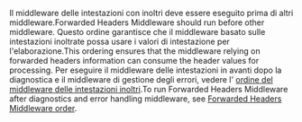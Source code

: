 <span data-ttu-id="c9269-101">Il middleware delle intestazioni con inoltri deve essere eseguito prima di altri middleware.</span><span class="sxs-lookup"><span data-stu-id="c9269-101">Forwarded Headers Middleware should run before other middleware.</span></span> <span data-ttu-id="c9269-102">Questo ordine garantisce che il middleware basato sulle intestazioni inoltrate possa usare i valori di intestazione per l'elaborazione.</span><span class="sxs-lookup"><span data-stu-id="c9269-102">This ordering ensures that the middleware relying on forwarded headers information can consume the header values for processing.</span></span> <span data-ttu-id="c9269-103">Per eseguire il middleware delle intestazioni in avanti dopo la diagnostica e il middleware di gestione degli errori, vedere l' [ordine del middleware delle intestazioni inoltri](xref:host-and-deploy/proxy-load-balancer#fhmo).</span><span class="sxs-lookup"><span data-stu-id="c9269-103">To run Forwarded Headers Middleware after diagnostics and error handling middleware, see [Forwarded Headers Middleware order](xref:host-and-deploy/proxy-load-balancer#fhmo).</span></span>